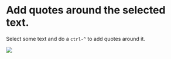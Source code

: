 # Add quotes around the selected text.

Select some text and do a `ctrl-^` to add quotes around it.

![](http://i.imgur.com/AXq9buz.gif)
